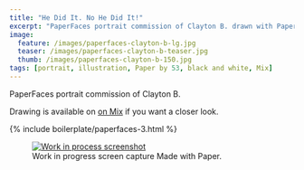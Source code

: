 ```yaml
---
title: "He Did It. No He Did It!"
excerpt: "PaperFaces portrait commission of Clayton B. drawn with Paper by 53 on an iPad."
image: 
  feature: /images/paperfaces-clayton-b-lg.jpg
  teaser: /images/paperfaces-clayton-b-teaser.jpg
  thumb: /images/paperfaces-clayton-b-150.jpg
tags: [portrait, illustration, Paper by 53, black and white, Mix]
---
```


PaperFaces portrait commission of Clayton B. 

Drawing is available on [on Mix](https://mix.fiftythree.com/11098-Michael-Rose/300453) if you want a closer look.

{% include boilerplate/paperfaces-3.html %}

<figure>
  <a href="{{ site.url }}/images/paperfaces-clayton-b-process-1-lg.jpg"><img src="{{ site.url }}/images/paperfaces-clayton-b-process-1-900.jpg" alt="Work in process screenshot"></a>
  <figcaption>Work in progress screen capture Made with Paper.</figcaption>
</figure>
